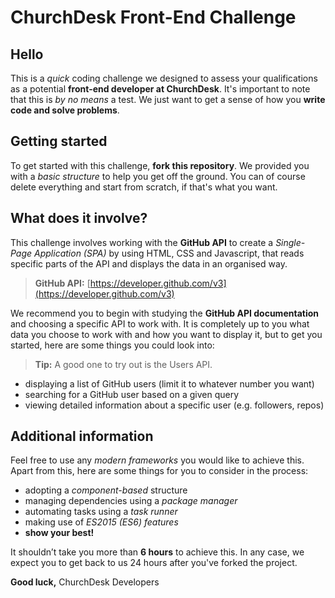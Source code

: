 ChurchDesk Front-End Challenge
===================


Hello
----------

This is a *quick* coding challenge we designed to assess your qualifications as a potential **front-end developer at ChurchDesk**. It's important to note that this is *by no means* a test. We just want to get a sense of how you **write code and solve problems**.

Getting started
-------------------

To get started with this challenge, **fork this repository**. We provided you with a *basic structure* to help you get off the ground. You can of course delete everything and start from scratch, if that's what you want.


What does it involve?
-------------------

This challenge involves working with the **GitHub API** to create a *Single-Page Application (SPA)* by using HTML, CSS and Javascript, that reads specific parts of the API and displays the data in an organised way.

> **GitHub API:** [https://developer.github.com/v3](https://developer.github.com/v3)

We recommend you to begin with studying the **GitHub API documentation** and choosing a specific API to work with. It is completely up to you what data you choose to work with and how you want to display it, but to get you started, here are some things you could look into:

> **Tip:** A good one to try out is the Users API.

 - displaying a list of GitHub users (limit it to whatever number you want)
 - searching for a GitHub user based on a given query
 - viewing detailed information about a specific user (e.g. followers, repos)

Additional information
-------------------

Feel free to use any *modern frameworks* you would like to achieve this. Apart from this, here are some things for you to consider in the process:

* adopting a *component-based* structure
* managing dependencies using a *package manager*
* automating tasks using a *task runner*
* making use of *ES2015 (ES6) features*
* **show your best!**

It shouldn’t take you more than **6 hours** to achieve this. In any case, we expect you to get back to us 24 hours after you've forked the project.

**Good luck,**
ChurchDesk Developers
